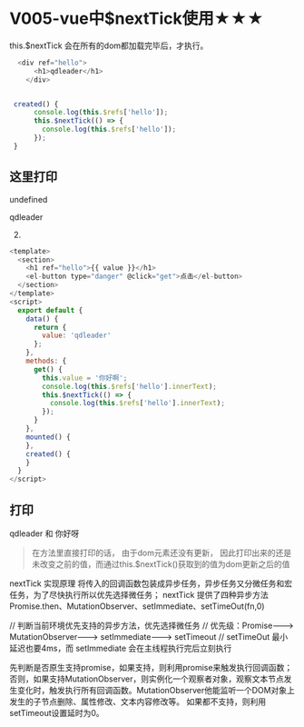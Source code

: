 # V005-vue中$nextTick使用★★★

this.$nextTick 会在所有的dom都加载完毕后，才执行。
```js
  <div ref="hello">
      <h1>qdleader</h1>
    </div>


 created() {
      console.log(this.$refs['hello']);
      this.$nextTick(() => {
        console.log(this.$refs['hello']);
      });
 }
```

## 这里打印

undefined

qdleader




2.

```js
<template>
  <section>
    <h1 ref="hello">{{ value }}</h1>
    <el-button type="danger" @click="get">点击</el-button>
  </section>
</template>
<script>
  export default {
    data() {
      return {
        value: 'qdleader'
      };
    },
    methods: {
      get() {
        this.value = '你好啊';
        console.log(this.$refs['hello'].innerText);
        this.$nextTick(() => {
          console.log(this.$refs['hello'].innerText);
        });
      }
    },
    mounted() {
    },
    created() {
    }
  }
</script>
```


## 打印

qdleader 和 你好呀

> 在方法里直接打印的话， 由于dom元素还没有更新， 因此打印出来的还是未改变之前的值，而通过this.$nextTick()获取到的值为dom更新之后的值

nextTick 实现原理
将传入的回调函数包装成异步任务，异步任务又分微任务和宏任务，为了尽快执行所以优先选择微任务；
nextTick 提供了四种异步方法 Promise.then、MutationObserver、setImmediate、setTimeOut(fn,0)



// 判断当前环境优先支持的异步方法，优先选择微任务
// 优先级：Promise---> MutationObserver---> setImmediate---> setTimeout
// setTimeOut 最小延迟也要4ms，而 setImmediate 会在主线程执行完后立刻执行


先判断是否原生支持promise，如果支持，则利用promise来触发执行回调函数；
否则，如果支持MutationObserver，则实例化一个观察者对象，观察文本节点发生变化时，触发执行所有回调函数。MutationObserver他能监听一个DOM对象上发生的子节点删除、属性修改、文本内容修改等。
如果都不支持，则利用setTimeout设置延时为0。